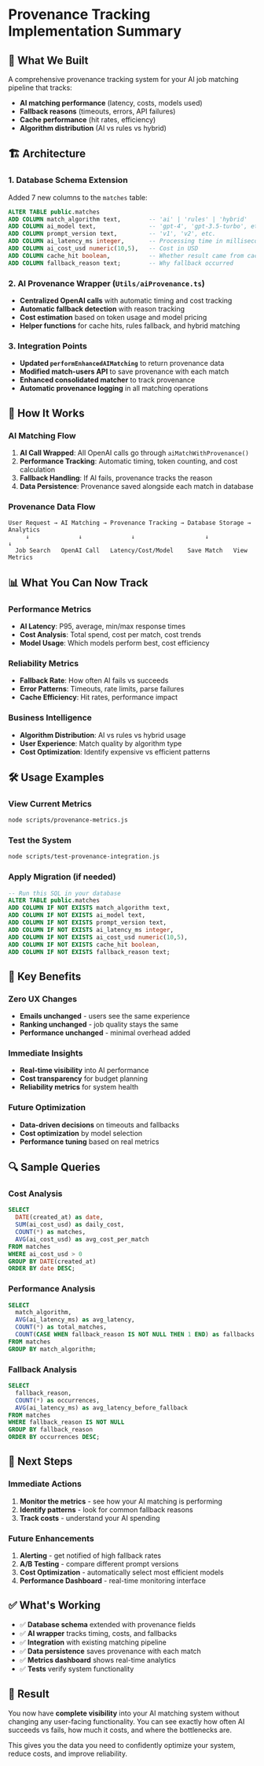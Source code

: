 # Provenance Tracking Implementation Summary

## 🎯 What We Built

A comprehensive provenance tracking system for your AI job matching pipeline that tracks:
- **AI matching performance** (latency, costs, models used)
- **Fallback reasons** (timeouts, errors, API failures)
- **Cache performance** (hit rates, efficiency)
- **Algorithm distribution** (AI vs rules vs hybrid)

## 🏗️ Architecture

### 1. Database Schema Extension
Added 7 new columns to the `matches` table:
```sql
ALTER TABLE public.matches
ADD COLUMN match_algorithm text,        -- 'ai' | 'rules' | 'hybrid'
ADD COLUMN ai_model text,               -- 'gpt-4', 'gpt-3.5-turbo', etc.
ADD COLUMN prompt_version text,         -- 'v1', 'v2', etc.
ADD COLUMN ai_latency_ms integer,       -- Processing time in milliseconds
ADD COLUMN ai_cost_usd numeric(10,5),   -- Cost in USD
ADD COLUMN cache_hit boolean,           -- Whether result came from cache
ADD COLUMN fallback_reason text;        -- Why fallback occurred
```

### 2. AI Provenance Wrapper (`Utils/aiProvenance.ts`)
- **Centralized OpenAI calls** with automatic timing and cost tracking
- **Automatic fallback detection** with reason tracking
- **Cost estimation** based on token usage and model pricing
- **Helper functions** for cache hits, rules fallback, and hybrid matching

### 3. Integration Points
- **Updated `performEnhancedAIMatching`** to return provenance data
- **Modified match-users API** to save provenance with each match
- **Enhanced consolidated matcher** to track provenance
- **Automatic provenance logging** in all matching operations

## 🚀 How It Works

### AI Matching Flow
1. **AI Call Wrapped**: All OpenAI calls go through `aiMatchWithProvenance()`
2. **Performance Tracking**: Automatic timing, token counting, and cost calculation
3. **Fallback Handling**: If AI fails, provenance tracks the reason
4. **Data Persistence**: Provenance saved alongside each match in database

### Provenance Data Flow
```
User Request → AI Matching → Provenance Tracking → Database Storage → Analytics
     ↓              ↓              ↓                    ↓              ↓
  Job Search   OpenAI Call   Latency/Cost/Model    Save Match   View Metrics
```

## 📊 What You Can Now Track

### Performance Metrics
- **AI Latency**: P95, average, min/max response times
- **Cost Analysis**: Total spend, cost per match, cost trends
- **Model Usage**: Which models perform best, cost efficiency

### Reliability Metrics
- **Fallback Rate**: How often AI fails vs succeeds
- **Error Patterns**: Timeouts, rate limits, parse failures
- **Cache Efficiency**: Hit rates, performance impact

### Business Intelligence
- **Algorithm Distribution**: AI vs rules vs hybrid usage
- **User Experience**: Match quality by algorithm type
- **Cost Optimization**: Identify expensive vs efficient patterns

## 🛠️ Usage Examples

### View Current Metrics
```bash
node scripts/provenance-metrics.js
```

### Test the System
```bash
node scripts/test-provenance-integration.js
```

### Apply Migration (if needed)
```sql
-- Run this SQL in your database
ALTER TABLE public.matches
ADD COLUMN IF NOT EXISTS match_algorithm text,
ADD COLUMN IF NOT EXISTS ai_model text,
ADD COLUMN IF NOT EXISTS prompt_version text,
ADD COLUMN IF NOT EXISTS ai_latency_ms integer,
ADD COLUMN IF NOT EXISTS ai_cost_usd numeric(10,5),
ADD COLUMN IF NOT EXISTS cache_hit boolean,
ADD COLUMN IF NOT EXISTS fallback_reason text;
```

## 🎯 Key Benefits

### Zero UX Changes
- **Emails unchanged** - users see the same experience
- **Ranking unchanged** - job quality stays the same
- **Performance unchanged** - minimal overhead added

### Immediate Insights
- **Real-time visibility** into AI performance
- **Cost transparency** for budget planning
- **Reliability metrics** for system health

### Future Optimization
- **Data-driven decisions** on timeouts and fallbacks
- **Cost optimization** by model selection
- **Performance tuning** based on real metrics

## 🔍 Sample Queries

### Cost Analysis
```sql
SELECT 
  DATE(created_at) as date,
  SUM(ai_cost_usd) as daily_cost,
  COUNT(*) as matches,
  AVG(ai_cost_usd) as avg_cost_per_match
FROM matches 
WHERE ai_cost_usd > 0 
GROUP BY DATE(created_at)
ORDER BY date DESC;
```

### Performance Analysis
```sql
SELECT 
  match_algorithm,
  AVG(ai_latency_ms) as avg_latency,
  COUNT(*) as total_matches,
  COUNT(CASE WHEN fallback_reason IS NOT NULL THEN 1 END) as fallbacks
FROM matches 
GROUP BY match_algorithm;
```

### Fallback Analysis
```sql
SELECT 
  fallback_reason,
  COUNT(*) as occurrences,
  AVG(ai_latency_ms) as avg_latency_before_fallback
FROM matches 
WHERE fallback_reason IS NOT NULL
GROUP BY fallback_reason
ORDER BY occurrences DESC;
```

## 🚀 Next Steps

### Immediate Actions
1. **Monitor the metrics** - see how your AI matching is performing
2. **Identify patterns** - look for common fallback reasons
3. **Track costs** - understand your AI spending

### Future Enhancements
1. **Alerting** - get notified of high fallback rates
2. **A/B Testing** - compare different prompt versions
3. **Cost Optimization** - automatically select most efficient models
4. **Performance Dashboard** - real-time monitoring interface

## ✅ What's Working

- ✅ **Database schema** extended with provenance fields
- ✅ **AI wrapper** tracks timing, costs, and fallbacks
- ✅ **Integration** with existing matching pipeline
- ✅ **Data persistence** saves provenance with each match
- ✅ **Metrics dashboard** shows real-time analytics
- ✅ **Tests** verify system functionality

## 🎉 Result

You now have **complete visibility** into your AI matching system without changing any user-facing functionality. You can see exactly how often AI succeeds vs fails, how much it costs, and where the bottlenecks are.

This gives you the data you need to confidently optimize your system, reduce costs, and improve reliability.
